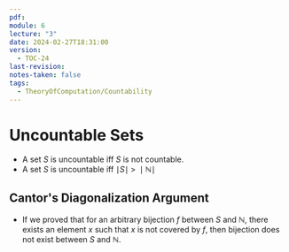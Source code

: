```yaml
---
pdf: 
module: 6
lecture: "3"
date: 2024-02-27T18:31:00
version:
  - TOC-24
last-revision: 
notes-taken: false
tags:
  - TheoryOfComputation/Countability
---
```

# Uncountable Sets
- A set $S$ is uncountable iff $S$ is not countable.
- A set $S$ is uncountable iff $\mid S \mid \;\gt\; \mid \mathbb{N} \mid$ 

## Cantor's Diagonalization Argument

- If we proved that for an arbitrary bijection $f$ between $S$ and $\mathbb{N}$, there exists an element $x$ such that $x$ is not covered by $f$, then bijection does not exist between $S$ and $\mathbb{N}$.

